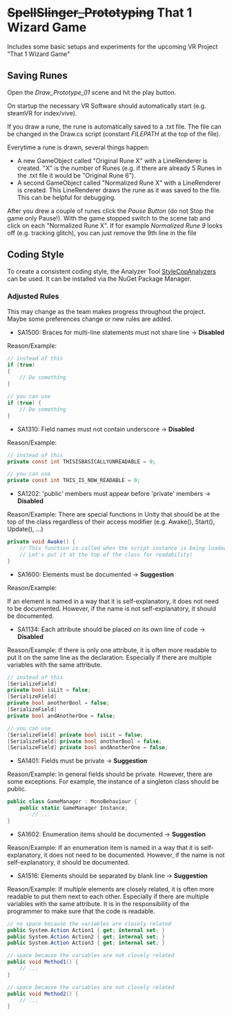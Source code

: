 # ~~SpellSlinger_Prototyping~~ That 1 Wizard Game
Includes some basic setups and experiments for the upcoming VR Project "That 1 Wizard Game"
## Saving Runes
Open the *Draw_Prototype_01* scene and hit the play button. 

On startup the necessary VR Software should automatically start (e.g. steamVR for index/vive).

If you draw a rune, the rune is automatically saved to a .txt file. The file can be changed in the Draw.cs script (constant *FILEPATH* at the top of the file).

Everytime a rune is drawn, several things happen:
 - A new GameObject called "Original Rune X" with a LineRenderer is created. "X" is the number of Runes (e.g. if there are already 5 Runes in the .txt file it would be "Original Rune 6").
 - A second GameObject called "Normalized Rune X" with a LineRenderer is created. This LineRenderer draws the rune as it was saved to the file. This can be helpful for debugging.

 After you drew a couple of runes click the *Pause Button* (do not Stop the game only Pause!). With the game stopped switch to the scene tab and click on each "Normalized Rune X". If for example *Normalized Rune 9* looks off (e.g. tracking glitch), you can just remove the 9th line in the file

## Coding Style
To create a consistent coding style, the Analyzer Tool [StyleCopAnalyzers](https://github.com/DotNetAnalyzers/StyleCopAnalyzers) can be used. It can be installed via the NuGet Package Manager.

### Adjusted Rules
This may change as the team makes progress throughout the project. Maybe some preferences change or new rules are added.
 - SA1500: Braces for multi-line statements must not share line -> **Disabled**

Reason/Example:
```csharp
// instead of this
if (true)
{
	// Do something
}

// you can use
if (true) {
	// Do something
}
```

 - SA1310: Field names must not contain underscore -> **Disabled**

Reason/Example:
```csharp
// instead of this
private const int THISISBASICALLYUNREADABLE = 0;

// you can use
private const int THIS_IS_NOW_READABLE = 0;
```

 - SA1202: 'public' members must appear before 'private' members -> **Disabled**

Reason/Example:
There are special functions in Unity that should be at the top of the class regardless of their access modifier (e.g. Awake(), Start(), Update(), ...)
```csharp
private void Awake() {
	// This function is called when the script instance is being loaded.
	// Let's put it at the top of the class for readability!
}
```

 - SA1600: Elements must be documented -> **Suggestion**

Reason/Example:

If an element is named in a way that it is self-explanatory, it does not need to be documented. However, if the name is not self-explanatory, it should be documented.

 - SA1134: Each attribute should be placed on its own line of code -> **Disabled**

Reason/Example:
If there is only one attribute, it is often more readable to put it on the same line as the declaration. Especially if there are multiple variables with the same attribute.
```csharp
// instead of this
[SerializeField] 
private bool isLit = false;
[SerializeField] 
private bool anotherBool = false;
[SerializeField] 
private bool andAnotherOne = false;

// you can use
[SerializeField] private bool isLit = false;
[SerializeField] private bool anotherBool = false;
[SerializeField] private bool andAnotherOne = false;
```

 - SA1401: Fields must be private -> **Suggestion**

Reason/Example:
In general fields should be private. However, there are some exceptions. For example, the instance of a singleton class should be public.
```csharp
public class GameManager : MonoBehaviour {
    public static GameManager Instance;
		// ...
}
```

 - SA1602: Enumeration items should be documented -> **Suggestion**

Reason/Example:
If an enumeration item is named in a way that it is self-explanatory, it does not need to be documented. However, if the name is not self-explanatory, it should be documented.

 - SA1516: Elements should be separated by blank line -> **Suggestion**

Reason/Example:
If multiple elements are closely related, it is often more readable to put them next to each other. Especially if there are multiple variables with the same attribute. It is in the responsibility of the programmer to make sure that the code is readable.
```csharp
// no space because the variables are closely related
public System.Action Action1 { get; internal set; }
public System.Action Action2 { get; internal set; }
public System.Action Action3 { get; internal set; }

// space because the variables are not closely related
public void Method1() {
	// ...
}

// space because the variables are not closely related
public void Method2() {
	// ...
}
```
